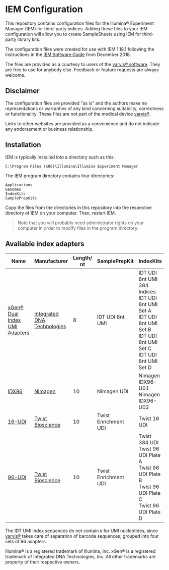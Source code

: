 # IEM Configuration
This repository contains configuration files for the Illumina® Experiment Manager (IEM) for third-party indices. Adding these files to your IEM configuration will allow you to create SampleSheets using IEM for third-party library kits.

The configuration files were created for use with IEM 1.18.1 following the instructions in the [IEM Software Guide](https://emea.support.illumina.com/content/dam/illumina-support/documents/documentation/software_documentation/iem/illumina-experiment-manager-software-guide-15031335-08.pdf) from December 2018.

The files are provided as a courtesy to users of the [varvis® software](https://www.varvis.com). They are free to use for anybody else. Feedback or feature requests are always welcome.

## Disclaimer

The configuration files are provided "as is" and the authors make no representations or warranties of any kind concerning suitability, correctness or functionality. These files are not part of the medical device [varvis®](https://www.varvis.com).

Links to other websites are provided as a convenience and do not indicate any endorsement or business relationship.

## Installation

IEM is typically installed into a directory such as this:

```
C:\Program Files (x86)\Illumina\Illumina Experiment Manager
```

The IEM program directory contains four directories:

```
Applications
Genomes
IndexKits
SamplePrepKits
```

Copy the files from the directories in this repository into the respective directory of IEM on your computer. Then, restart IEM. 

> Note that you will probably need administrator rights on your computer in order to modify files in the program directory.

## Available index adapters

| Name                                                         | Manufacturer                                                 | Length/ nt | SamplePrepKit        | IndexKits                                                    |
| ------------------------------------------------------------ | ------------------------------------------------------------ | ---------- | -------------------- | ------------------------------------------------------------ |
| [xGen® Dual Index UMI Adapters](www.idtdna.com/UMI-techaccess) | [Integrated DNA Technologies](https://eu.idtdna.com/pages/products/next-generation-sequencing/adapters) | 8          | IDT UDI 8nt UMI      | IDT UDI 8nt UMI 384 Indices<br />IDT UDI 8nt UMI Set A<br />IDT UDI 8nt UMI Set B<br />IDT UDI 8nt UMI Set C<br />IDT UDI 8nt UMI Set D |
| [IDX96](https://www.nimagen.com/shop/products/idx96-u01/index-primer-plate-and-nbsp-u01-96-unique-dual-indexes) | [Nimagen](https://www.nimagen.com/)                          | 10         | Nimagen UDI          | Nimagen IDX96-U01<br />Nimagen IDX96-U02                     |
| [16-UDI](https://www.twistbioscience.com/resources/twist-universal-adapter-system) | [Twist Bioscience](https://www.twistbioscience.com/)         | 10         | Twist Enrichment UDI | Twist 16 UDI                                                 |
| [96-UDI](https://www.twistbioscience.com/resources/twist-universal-adapter-system) | [Twist Bioscience](https://www.twistbioscience.com/)         | 10         | Twist Enrichment UDI | Twist 384 UDI<br />Twist 96 UDI Plate A<br />Twist 96 UDI Plate B<br />Twist 96 UDI Plate C<br />Twist 96 UDI Plate D |

The IDT UMI index sequences do not contain `N` for UMI nucleotides, since [varvis®](https://www.varvis.com) takes care of separation of barcode sequences; grouped into four sets of 96 adapters.

Illumina® is a registered trademark of Illumina, Inc. xGen® is a registered trademark of Integrated DNA Technologies, Inc. All other trademarks are property of their respective owners.